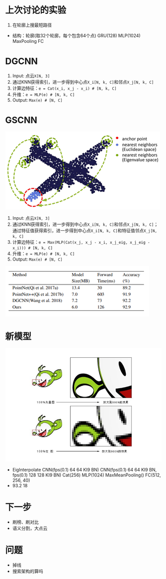 # 上次讨论的实验
1. 在轮廓上搜最短路径
  - 结构：轮廓(取32个轮廓，每个包含64个点) GRU(128) MLP(1024) MaxPooling FC

# DGCNN
1. Input: 点云`X[N, 3]`
2. 通过KNN获得索引，进一步得到中心点`X_i[N, k, C]`和邻点`X_j[N, k, C]`
3. 计算边特征：`e = Cat(x_i, x_j - x_i) # [N, k, C]`
4. 升维：`e = MLP(e) # [N, k, C]`
5. Output: `Max(e) # [N, C]`

# GSCNN
![](示意图.png)

1. Input: 点云`X[N, 3]`
2. 通过KNN获得索引，进一步得到中心点`X_i[N, k, C]`和邻点`X_j[N, k, C]`；通过特征值获得索引，进一步得到中心点`X_i[N, k, C]`和特征值邻点`X_j[N, k, C]`
3. 计算边特征：`e = Max(MLP(Cat(x_j, x_j - x_i, x_j_eig, x_j_eig - x_i))) # [N, k, C]`
4. 升维：`e = MLP(e) # [N, k, C]`
5. Output: `Max(e) # [N, C]`

![](结果对比.png)

# 新模型
![](矢量图.jpg)

- EigInterpolate CNN(fps(0.1) 64 64 KI9 BN) CNN(fps(0.1) 64 64 KI9 BN, fps(0.1) 128 128 KI9 BN) Cat(256) MLP(1024) MaxMeanPooling() FC(512, 256, 40)
- 93.2 18

# 下一步
- 刷榜、刷对比
- 语义分割，大点云

# 问题
- 掉线
- 搜索架构的算吗
